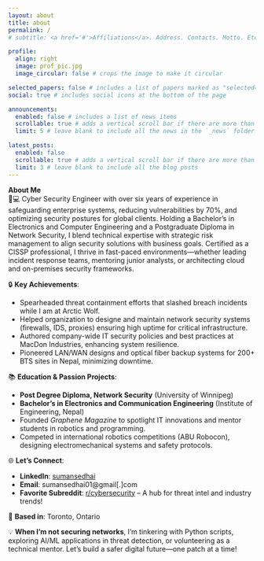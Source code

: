 ```yaml
---
layout: about
title: about
permalink: /
# subtitle: <a href='#'>Affiliations</a>. Address. Contacts. Motto. Etc.

profile:
  align: right
  image: prof_pic.jpg
  image_circular: false # crops the image to make it circular

selected_papers: false # includes a list of papers marked as "selected={true}"
social: true # includes social icons at the bottom of the page

announcements:
  enabled: false # includes a list of news items
  scrollable: true # adds a vertical scroll bar if there are more than 3 news items
  limit: 5 # leave blank to include all the news in the `_news` folder

latest_posts:
  enabled: false
  scrollable: true # adds a vertical scroll bar if there are more than 3 new posts items
  limit: 3 # leave blank to include all the blog posts
---
```


**About Me**  
👨💻 Cyber Security Engineer with over six years of experience in safeguarding enterprise systems, reducing vulnerabilities by 70%, and optimizing security postures for global clients. Holding a Bachelor’s in Electronics and Computer Engineering and a Postgraduate Diploma in Network Security, I blend technical expertise with strategic risk management to align security solutions with business goals. Certified as a CISSP professional, I thrive in fast-paced environments—whether leading incident response teams, mentoring junior analysts, or architecting cloud and on-premises security frameworks.  

🔒 **Key Achievements**:  
- Spearheaded threat containment efforts that slashed breach incidents while I am at Arctic Wolf.  
- Helped organization to designe and maintain network security systems (firewalls, IDS, proxies) ensuring high uptime for critical infrastructure.  
- Authored company-wide IT security policies and best practices at MacDon Industries, enhancing system resilience.  
- Pioneered LAN/WAN designs and optical fiber backup systems for 200+ BTS sites in Nepal, minimizing downtime.  

📚 **Education & Passion Projects**:  
- **Post Degree Diploma, Network Security** (University of Winnipeg)  
- **Bachelor’s in Electronics and Communication Engineering** (Institute of Engineering, Nepal)  
- Founded *Graphene Magazine* to spotlight IT innovations and mentor students in robotics and programming.  
- Competed in international robotics competitions (ABU Robocon), designing electromechanical systems and safety protocols.  

🌐 **Let’s Connect**:  
- **LinkedIn**: [sumansedhai](https://www.linkedin.com/in/sumansedhai/)  
- **Email**: sumansedhai01@gmail[.]com  
- **Favorite Subreddit**: [r/cybersecurity](https://www.reddit.com/r/cybersecurity/) – A hub for threat intel and industry trends!  

📍 **Based in**: Toronto, Ontario 

💡 **When I’m not securing networks**, I’m tinkering with Python scripts, exploring AI/ML applications in threat detection, or volunteering as a technical mentor. Let’s build a safer digital future—one patch at a time!
